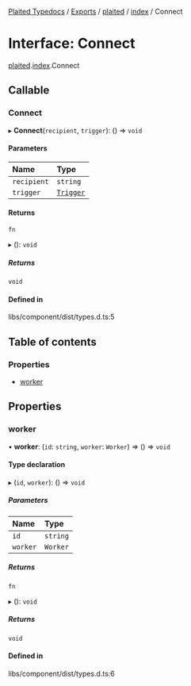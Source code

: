 [Plaited Typedocs](../README.md) / [Exports](../modules.md) / [plaited](../modules/plaited.md) / [index](../modules/plaited.index.md) / Connect

# Interface: Connect

[plaited](../modules/plaited.md).[index](../modules/plaited.index.md).Connect

## Callable

### Connect

▸ **Connect**(`recipient`, `trigger`): () => `void`

#### Parameters

| Name | Type |
| :------ | :------ |
| `recipient` | `string` |
| `trigger` | [`Trigger`](../modules/plaited.index.md#trigger) |

#### Returns

`fn`

▸ (): `void`

##### Returns

`void`

#### Defined in

libs/component/dist/types.d.ts:5

## Table of contents

### Properties

- [worker](plaited.index.Connect.md#worker)

## Properties

### worker

• **worker**: (`id`: `string`, `worker`: `Worker`) => () => `void`

#### Type declaration

▸ (`id`, `worker`): () => `void`

##### Parameters

| Name | Type |
| :------ | :------ |
| `id` | `string` |
| `worker` | `Worker` |

##### Returns

`fn`

▸ (): `void`

##### Returns

`void`

#### Defined in

libs/component/dist/types.d.ts:6
